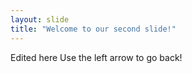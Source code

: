 ```yaml
---
layout: slide
title: "Welcome to our second slide!"
---
```

Edited here
Use the left arrow to go back!
